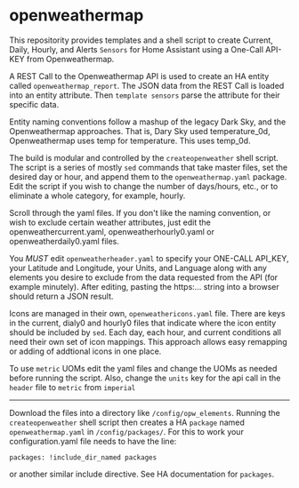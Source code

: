 # openweathermap
This repositority provides templates and a shell script to create Current, Daily, Hourly, and Alerts `Sensors` for Home Assistant using a One-Call API-KEY from Openweathermap.

A REST Call to the Openweathermap API is used to create an HA entity called `openweathermap_report`. The JSON data from the REST Call is loaded into an entity attribute.  Then `template sensors` parse the attribute for their specific data. 

Entity naming conventions follow a mashup of the legacy Dark Sky, and the Openweathermap approaches.  That is, Dary Sky used temperature_0d, Openweathermap uses temp for temperature. This uses temp_0d.

The build is modular and controlled by the `createopenweather` shell script.  The script is a series of mostly `sed` commands that take master files, set the desired day or hour, and append them to the `openweathermap.yaml` package. Edit the script if you wish to change the number of days/hours, etc., or to eliminate a whole category, for example, hourly.  

Scroll through the yaml files.  If you don't like the naming convention, or wish to exclude certain weather attributes, just edit the openweathercurrent.yaml, openweatherhourly0.yaml or openweatherdaily0.yaml files.

You *MUST* edit `openweatherheader.yaml` to specify your ONE-CALL API_KEY, your Latitude and Longitude, your Units, and Language along with any elements you desire to exclude from the data requested from the API (for example minutely).  After editing, pasting the https:... string into a browser should return a JSON result.  

Icons are managed in their own, `openweathericons.yaml` file. There are keys in the current, dialy0 and hourly0 files that indicate where the icon entity should be included by `sed`.  Each day, each hour, and current conditions all need their own set of icon mappings.  This approach allows easy remapping or adding of addtional icons in one place.

To use `metric` UOMs edit the yaml files and change the UOMs as needed before running the script.  Also, change the `units` key for the api call in the `header` file to `metric` from `imperial`

-----------------

Download the files into a directory like `/config/opw_elements`.  Running the `createopenweather` shell script then creates a HA `package` named `openweathermap.yaml` in `/config/packages/`.  For this to work your configuration.yaml file needs to have the line:

`packages: !include_dir_named packages` 

or another similar include directive. See HA documentation for `packages`.

